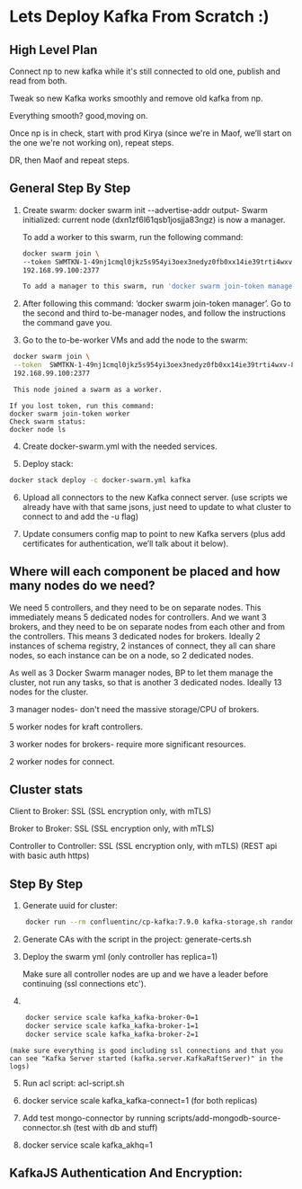 # Lets Deploy Kafka From Scratch :) 

## High Level Plan

Connect np to new kafka while it's still connected to old one, publish and read from both.

Tweak so new Kafka works smoothly and remove old kafka from np.

Everything smooth? good,moving on.

Once np is in check, start with prod Kirya (since we're in Maof, we’ll start on the one we're not working on), repeat steps. 

DR, then Maof and repeat steps.


## General Step By Step
1. Create swarm: 
    docker swarm init --advertise-addr <MANAGER-IP>
    output-
    Swarm initialized: current node (dxn1zf6l61qsb1josjja83ngz) is now a manager.

    To add a worker to this swarm, run the following command:
    ```bash
    docker swarm join \
    --token SWMTKN-1-49nj1cmql0jkz5s954yi3oex3nedyz0fb0xx14ie39trti4wxv-8vxv8rssmk743ojnwacrr2e7c \
    192.168.99.100:2377

    To add a manager to this swarm, run 'docker swarm join-token manager' and follow the instructions.
    ```
2. After following this command: ‘docker swarm join-token manager’. Go to the second and third to-be-manager nodes, and follow the          instructions the command gave you.

3. Go to the to-be-worker VMs and add the node to the swarm:
```bash
 docker swarm join \
 --token  SWMTKN-1-49nj1cmql0jkz5s954yi3oex3nedyz0fb0xx14ie39trti4wxv-8vxv8rssmk743ojnwacrr2e7c \
 192.168.99.100:2377

 This node joined a swarm as a worker.
```
    If you lost token, run this command:
    docker swarm join-token worker
    Check swarm status:
    docker node ls

4. Create docker-swarm.yml with the needed services.

5. Deploy stack: 
```bash
docker stack deploy -c docker-swarm.yml kafka
```
6. Upload all connectors to the new Kafka connect server. (use scripts we already have with that same jsons, just need to update to what cluster to connect to and add the -u flag)

7. Update consumers config map to point to new Kafka servers (plus add certificates for authentication, we’ll talk about it below).


## Where will each component be placed and how many nodes do we need?

We need 5 controllers, and they need to be on separate nodes. This immediately means 5 dedicated nodes for controllers. And we want 3 brokers, and they need to be on separate nodes from each other and from the controllers. This means 3 dedicated nodes for brokers.
Ideally 2 instances of schema registry, 2 instances of connect, they all can share nodes, so each instance can be on a node, so 2 dedicated nodes.

As well as 3 Docker Swarm manager nodes, BP to let them manage the cluster, not run any tasks, so that is another 3 dedicated nodes. 
Ideally 13 nodes for the cluster. 

3 manager nodes- don't need the massive storage/CPU of brokers.

5 worker nodes for kraft controllers.

3 worker nodes for brokers- require more significant resources.

2 worker nodes for connect.


## Cluster stats

Client to Broker: SSL (SSL encryption only, with mTLS)

Broker to Broker: SSL (SSL encryption only, with mTLS)

Controller to Controller: SSL (SSL encryption only, with mTLS) (REST api with basic auth https)


## Step By Step

1. Generate uuid for cluster: 
```bash
    docker run --rm confluentinc/cp-kafka:7.9.0 kafka-storage.sh random-uuid
```
2. Generate CAs with the script in the project:
    generate-certs.sh

3. Deploy the swarm yml (only controller has replica=1)

    Make sure all controller nodes are up and we have a leader before continuing (ssl connections etc').

4.  
```bash
    docker service scale kafka_kafka-broker-0=1
    docker service scale kafka_kafka-broker-1=1 
    docker service scale kafka_kafka-broker-2=1
```
    (make sure everything is good including ssl connections and that you can see "Kafka Server started (kafka.server.KafkaRaftServer)" in the logs)

5. Run acl script: acl-script.sh

6. docker service scale kafka_kafka-connect=1 (for both replicas)

7. Add test mongo-connector by running scripts/add-mongodb-source-connector.sh (test with db and stuff)

8. docker service scale kafka_akhq=1


## KafkaJS Authentication And Encryption:



